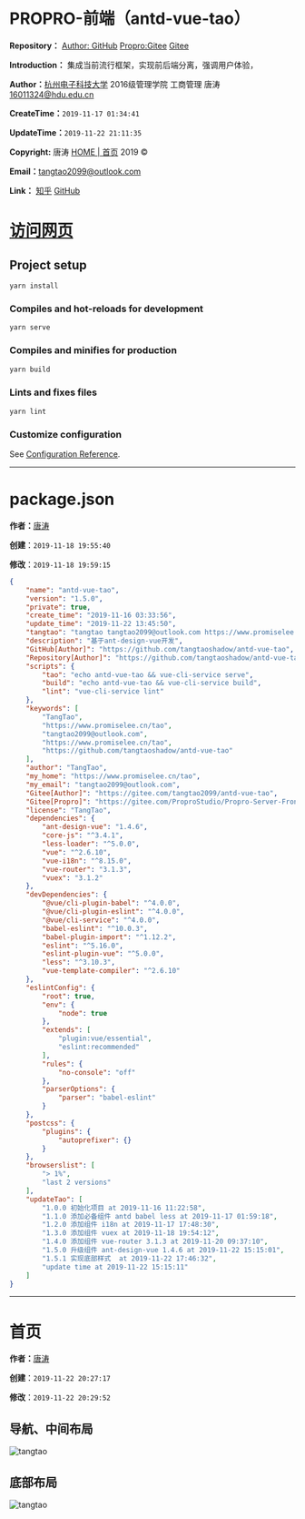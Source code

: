 

# PROPRO-前端（antd-vue-tao）

**Repository：** [Author: GitHub](https://github.com/tangtaoshadow/ant-design-tao)  [Propro:Gitee](https://gitee.com/ProproStudio/Propro-Server-Front) [Gitee](https://gitee.com/tangtao2099/ant-design-tao)

**Introduction：** 集成当前流行框架，实现前后端分离，强调用户体验，

**Author：**[杭州电子科技大学](http://www.hdu.edu.cn/)  2016级管理学院 工商管理 唐涛 [16011324@hdu.edu.cn](mailto:16011324@hdu.edu.cn)

**CreateTime：**`2019-11-17 01:34:41`

**UpdateTime：**`2019-11-22 21:11:35`

**Copyright:**  唐涛 [HOME | 首页](https://www.promiselee.cn/tao) 2019 ©  

**Email：**[tangtao2099@outlook.com](mailto:propro@westlake.edu.cn)

**Link：**  [知乎](https://www.zhihu.com/people/tang-tao-24-36/activities)   [GitHub](https://github.com/tangtaoshadow)



# [访问网页](https://www.promiselee.cn/tao/antd-vue)



## Project setup
```
yarn install
```

### Compiles and hot-reloads for development
```
yarn serve
```

### Compiles and minifies for production
```bash
yarn build
```

### Lints and fixes files
```
yarn lint
```

### Customize configuration
See [Configuration Reference](https://cli.vuejs.org/config/).



---

# package.json

**作者：**[唐涛](https://www.promiselee.cn/tao)

**创建**：`2019-11-18 19:55:40`

**修改**：`2019-11-18 19:59:15`

```json
{
    "name": "antd-vue-tao",
    "version": "1.5.0",
    "private": true,
    "create_time": "2019-11-16 03:33:56",
    "update_time": "2019-11-22 13:45:50",
    "tangtao": "tangtao tangtao2099@outlook.com https://www.promiselee.cn/tao",
    "description": "基于ant-design-vue开发",
    "GitHub[Author]": "https://github.com/tangtaoshadow/antd-vue-tao",
    "Repository[Author]": "https://github.com/tangtaoshadow/antd-vue-tao",
    "scripts": {
        "tao": "echo antd-vue-tao && vue-cli-service serve",
        "build": "echo antd-vue-tao && vue-cli-service build",
        "lint": "vue-cli-service lint"
    },
    "keywords": [
        "TangTao",
        "https://www.promiselee.cn/tao",
        "tangtao2099@outlook.com",
        "https://www.promiselee.cn/tao",
        "https://github.com/tangtaoshadow/antd-vue-tao"
    ],
    "author": "TangTao",
    "my_home": "https://www.promiselee.cn/tao",
    "my_email": "tangtao2099@outlook.com",
    "Gitee[Author]": "https://gitee.com/tangtao2099/antd-vue-tao",
    "Gitee[Propro]": "https://gitee.com/ProproStudio/Propro-Server-Front",
    "license": "TangTao",
    "dependencies": {
        "ant-design-vue": "1.4.6",
        "core-js": "^3.4.1",
        "less-loader": "^5.0.0",
        "vue": "^2.6.10",
        "vue-i18n": "^8.15.0",
        "vue-router": "3.1.3",
        "vuex": "3.1.2"
    },
    "devDependencies": {
        "@vue/cli-plugin-babel": "^4.0.0",
        "@vue/cli-plugin-eslint": "^4.0.0",
        "@vue/cli-service": "^4.0.0",
        "babel-eslint": "^10.0.3",
        "babel-plugin-import": "^1.12.2",
        "eslint": "^5.16.0",
        "eslint-plugin-vue": "^5.0.0",
        "less": "^3.10.3",
        "vue-template-compiler": "^2.6.10"
    },
    "eslintConfig": {
        "root": true,
        "env": {
            "node": true
        },
        "extends": [
            "plugin:vue/essential",
            "eslint:recommended"
        ],
        "rules": {
            "no-console": "off"
        },
        "parserOptions": {
            "parser": "babel-eslint"
        }
    },
    "postcss": {
        "plugins": {
            "autoprefixer": {}
        }
    },
    "browserslist": [
        "> 1%",
        "last 2 versions"
    ],
    "updateTao": [
        "1.0.0 初始化项目 at 2019-11-16 11:22:58",
        "1.1.0 添加必备组件 antd babel less at 2019-11-17 01:59:18",
        "1.2.0 添加组件 i18n at 2019-11-17 17:48:30",
        "1.3.0 添加组件 vuex at 2019-11-18 19:54:12",
        "1.4.0 添加组件 vue-router 3.1.3 at 2019-11-20 09:37:10",
        "1.5.0 升级组件 ant-design-vue 1.4.6 at 2019-11-22 15:15:01",
        "1.5.1 实现底部样式  at 2019-11-22 17:46:32",
        "update time at 2019-11-22 15:15:11"
    ]
}

```





---

# 首页

**作者：**[唐涛](https://www.promiselee.cn/tao)

**创建**：`2019-11-22 20:27:17`

**修改**：`2019-11-22 20:29:52`

## 导航、中间布局

![tangtao](http://cdn.promiselee.cn/share_static/files/dian/antd-vue-tao/home1-2019-11-22-202422.png)

## 底部布局

![tangtao](http://cdn.promiselee.cn/share_static/files/dian/antd-vue-tao/home2-2019-11-22-202840.png)









































